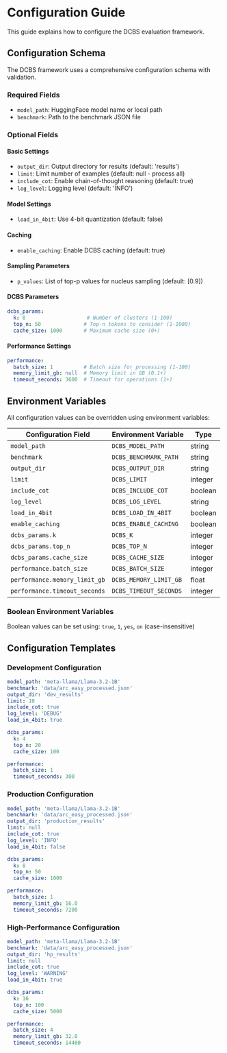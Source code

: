 # Configuration Guide

This guide explains how to configure the DCBS evaluation framework.

## Configuration Schema

The DCBS framework uses a comprehensive configuration schema with validation.

### Required Fields

- `model_path`: HuggingFace model name or local path
- `benchmark`: Path to the benchmark JSON file

### Optional Fields

#### Basic Settings

- `output_dir`: Output directory for results (default: 'results')
- `limit`: Limit number of examples (default: null - process all)
- `include_cot`: Enable chain-of-thought reasoning (default: true)
- `log_level`: Logging level (default: 'INFO')

#### Model Settings

- `load_in_4bit`: Use 4-bit quantization (default: false)

#### Caching

- `enable_caching`: Enable DCBS caching (default: true)

#### Sampling Parameters

- `p_values`: List of top-p values for nucleus sampling (default: [0.9])

#### DCBS Parameters

```yaml
dcbs_params:
  k: 8                    # Number of clusters (1-100)
  top_n: 50              # Top-n tokens to consider (1-1000)
  cache_size: 1000       # Maximum cache size (0+)
```

#### Performance Settings

```yaml
performance:
  batch_size: 1          # Batch size for processing (1-100)
  memory_limit_gb: null  # Memory limit in GB (0.1+)
  timeout_seconds: 3600  # Timeout for operations (1+)
```

## Environment Variables

All configuration values can be overridden using environment variables:

| Configuration Field | Environment Variable | Type |
|---------------------|---------------------|------|
| `model_path` | `DCBS_MODEL_PATH` | string |
| `benchmark` | `DCBS_BENCHMARK_PATH` | string |
| `output_dir` | `DCBS_OUTPUT_DIR` | string |
| `limit` | `DCBS_LIMIT` | integer |
| `include_cot` | `DCBS_INCLUDE_COT` | boolean |
| `log_level` | `DCBS_LOG_LEVEL` | string |
| `load_in_4bit` | `DCBS_LOAD_IN_4BIT` | boolean |
| `enable_caching` | `DCBS_ENABLE_CACHING` | boolean |
| `dcbs_params.k` | `DCBS_K` | integer |
| `dcbs_params.top_n` | `DCBS_TOP_N` | integer |
| `dcbs_params.cache_size` | `DCBS_CACHE_SIZE` | integer |
| `performance.batch_size` | `DCBS_BATCH_SIZE` | integer |
| `performance.memory_limit_gb` | `DCBS_MEMORY_LIMIT_GB` | float |
| `performance.timeout_seconds` | `DCBS_TIMEOUT_SECONDS` | integer |

### Boolean Environment Variables

Boolean values can be set using: `true`, `1`, `yes`, `on` (case-insensitive)

## Configuration Templates

### Development Configuration

```yaml
model_path: 'meta-llama/Llama-3.2-1B'
benchmark: 'data/arc_easy_processed.json'
output_dir: 'dev_results'
limit: 10
include_cot: true
log_level: 'DEBUG'
load_in_4bit: true

dcbs_params:
  k: 4
  top_n: 20
  cache_size: 100

performance:
  batch_size: 1
  timeout_seconds: 300
```

### Production Configuration

```yaml
model_path: 'meta-llama/Llama-3.2-1B'
benchmark: 'data/arc_easy_processed.json'
output_dir: 'production_results'
limit: null
include_cot: true
log_level: 'INFO'
load_in_4bit: false

dcbs_params:
  k: 8
  top_n: 50
  cache_size: 1000

performance:
  batch_size: 1
  memory_limit_gb: 16.0
  timeout_seconds: 7200
```

### High-Performance Configuration

```yaml
model_path: 'meta-llama/Llama-3.2-1B'
benchmark: 'data/arc_easy_processed.json'
output_dir: 'hp_results'
limit: null
include_cot: true
log_level: 'WARNING'
load_in_4bit: true

dcbs_params:
  k: 16
  top_n: 100
  cache_size: 5000

performance:
  batch_size: 4
  memory_limit_gb: 32.0
  timeout_seconds: 14400
```